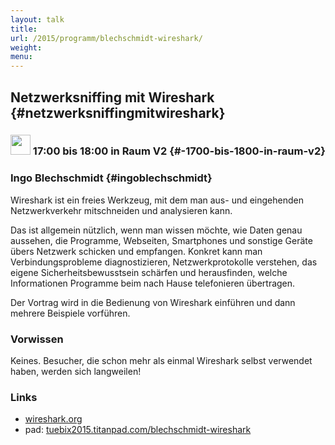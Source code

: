 ```yaml
---
layout: talk
title:
url: /2015/programm/blechschmidt-wireshark/
weight: 
menu:
---
```

## Netzwerksniffing mit Wireshark {#netzwerksniffingmitwireshark}

### <img height = "32" src="../../../images/talk.svg"> 17:00 bis 18:00 in Raum V2 {#-1700-bis-1800-in-raum-v2}

### Ingo Blechschmidt {#ingoblechschmidt}

Wireshark ist ein freies Werkzeug, mit dem man aus- und eingehenden Netzwerkverkehr mitschneiden und analysieren kann.

Das ist allgemein nützlich, wenn man wissen möchte, wie Daten genau aussehen, die Programme, Webseiten, Smartphones und sonstige Geräte übers Netzwerk schicken und empfangen.
Konkret kann man Verbindungsprobleme diagnostizieren, Netzwerkprotokolle verstehen, das eigene Sicherheitsbewusstsein schärfen und herausfinden, welche Informationen Programme beim nach Hause telefonieren übertragen.

Der Vortrag wird in die Bedienung von Wireshark einführen und dann mehrere Beispiele vorführen.

### Vorwissen

Keines. Besucher, die schon mehr als einmal Wireshark selbst verwendet haben, werden sich langweilen!

### Links

- <a href="https://www.wireshark.org" target="_blank">wireshark.org</a>
- pad: <a href="https://tuebix2015.titanpad.com/blechschmidt-wireshark" target="_blank">tuebix2015.titanpad.com/blechschmidt-wireshark</a>

